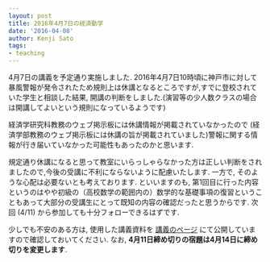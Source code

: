 ```yaml
---
layout: post
title: 2016年4月7日の経済動学
date: '2016-04-08'
author: Kenji Sato
tags:
- teaching
---
```


4月7日の講義を予定通り実施しました. 2016年4月7日10時頃に神戸市に対して暴風警報が発令されたため規則上は休講となるところですが,すでに登校されていた学生と相談した結果, 開講の判断をしました.(演習等の少人数クラスの場合は開講してよいという規則になっているようです)

経済学研究科教務のウェブ掲示板には休講情報が掲載されていなかったので (経済学部教務のウェブ掲示板には休講の旨が掲載されていました)警報に関する情報が行き届いていなかった可能性もあったのかと思います.

規定通り休講になると思って教室にいらっしゃらなかった方は正しい判断をされましたので,今後の受講に不利にならないように配慮いたします. 一方で, そのような心配は必要ないとも考えております. といいますのも, 第1回目に行った内容というのはやや初級の（高校数学の範囲内の）数学的な基礎事項の復習ということもあって大部分の受講生にとって既知の内容の確認だったと思うからです. 次回 (4/11) から参加しても十分フォローできるはずです.

少しでも不安のある方は, 使用した講義資料を [講義のページ](/teaching/ed/2016/) にて公開していますので確認しておいてください. なお, **4月11日締め切りの宿題は4月14日に締め切りを変更します**.
